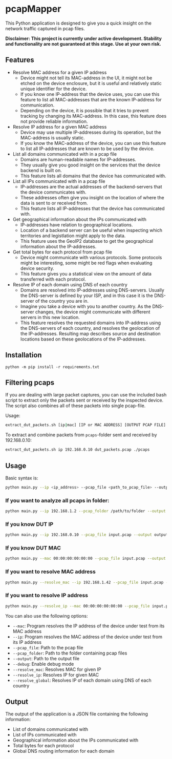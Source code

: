 # pcapMapper

This Python application is designed to give you a quick insight on the network traffic captured in pcap files.

**Disclaimer: This project is currently under active development. Stability and functionality are not guaranteed at this stage. Use at your own risk.**


## Features

- Resolve MAC address for a given IP address
  - Device might not tell its MAC-address in the UI, it might not be etched on the device enclosure, but it is useful and relatively static unique identifier for the device.
  - If you know one IP-address that the device uses, you can use this feature to list all MAC-addresses that are the known IP-address for communication.
  - Depending on the device, it is possible that it tries to prevent tracking by changing its MAC-address. In this case, this feature does not provide reliable information.
- Resolve IP address for a given MAC address
  - Device may use multiple IP-addresses during its operation, but the MAC-address is usually static.
  - If you know the MAC-address of the device, you can use this feature to list all IP-addresses that are known to be used by the device.
- List all domains communicated with in a pcap file
  - Domains are human-readable names for IP-addresses.
  - They usually give you good insight on the services that the device backend is built on.
  - This feature lists all domains that the device has communicated with.
- List all IPs communicated with in a pcap file
  - IP-addresses are the actual addresses of the backend-servers that the device communicates with. 
  - These addresses often give you insight on the location of where the data is sent to or received from.
  - This feature lists all IP-addresses that the device has communicated with.
- Get geographical information about the IPs communicated with
  - IP-addresses have relation to geographical locations.
  - Location of a backend server can be useful when inspecting which territories and legistlation might apply to the data.
  - This feature uses the GeoIP2 database to get the geographical information about the IP-addresses.
- Get total bytes for each protocol from pcap file
  - Device might communicate with various protocols. Some protocols might be interesting, some might be red flags when evaluating device security.
  - This feature gives you a statistical view on the amount of data transferred with each protocol.
- Resolve IP of each domain using DNS of each country
  - Domains are resolved into IP-addresses using DNS-servers. Usually the DNS-server is defined by your ISP, and in this case it is the DNS-server of the country you are in.
  - Imagine you take a device with you to another country. As the DNS-server changes, the device might communicate with different servers in this new location.
  - This feature resolves the requested domains into IP-address using the DNS-servers of each country, and resolves the geolocation of the IP-addresses. Resulting map describes source and destination locations based on these geolocations of the IP-addresses.

## Installation

```
python -m pip install -r requirements.txt
```

## Filtering pcaps

If you are dealing with large packet captures, you can use the included bash script to extract only the packets sent or received by the inspected device.
The script also combines all of these packets into single pcap-file.

Usage: 
```bash
extract_dut_packets.sh [ip|mac] [IP or MAC ADDRESS] [OUTPUT PCAP FILE] [INPUT PCAP FOLDER]
```

To extract and combine packets from `pcaps`-folder sent and received by 192.168.0.10:
```bash
extract_dut_packets.sh ip 192.168.0.10 dut_packets.pcap ./pcaps
```


## Usage

Basic syntax is:
```bash
python main.py --ip <ip_address> --pcap_file <path_to_pcap_file> --output <path_to_output_file>
```

### If you want to analyze all pcaps in folder:
```bash
python main.py --ip 192.168.1.2 --pcap_folder /path/to/folder --output output.json
```

### If you know DUT IP
```bash
python main.py --ip 192.168.0.10 --pcap_file input.pcap --output output.json
```

### If you know DUT MAC
```bash
python main.py --mac 00:00:00:00:00:00 --pcap_file input.pcap --output output.json
```

### If you want to resolve MAC address
```bash
python main.py --resolve_mac --ip 192.168.1.42 --pcap_file input.pcap --output output.json
```

### If you want to resolve IP address
```bash
python main.py --resolve_ip --mac 00:00:00:00:00:00 --pcap_file input.pcap --output output.json
```

You can also use the following options:

- `--mac`: Program resolves the IP address of the device under test from its MAC address
- `--ip`: Program resolves the MAC address of the device under test from its IP address
- `--pcap_file`: Path to the pcap file
- `--pcap_folder`: Path to the folder containing pcap files
- `--output`: Path to the output file
- `--debug`: Enable debug mode
- `--resolve_mac`: Resolves MAC for given IP
- `--resolve_ip`: Resolves IP for given MAC
- `--resolve_global`: Resolves IP of each domain using DNS of each country

## Output

The output of the application is a JSON file containing the following information:

- List of domains communicated with
- List of IPs communicated with
- Geographical information about the IPs communicated with
- Total bytes for each protocol
- Global DNS routing information for each domain